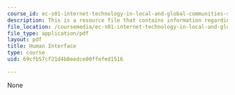 ```yaml
---
course_id: ec-s01-internet-technology-in-local-and-global-communities-spring-2005-summer-2005
description: This is a resource file that contains information regarding human interface.
file_location: /coursemedia/ec-s01-internet-technology-in-local-and-global-communities-spring-2005-summer-2005/69cfb57cf21d4b8eedce00ffefed1516_MITEC_S01S05_inheritance.pdf
file_type: application/pdf
layout: pdf
title: Human Interface
type: course
uid: 69cfb57cf21d4b8eedce00ffefed1516

---
```

None